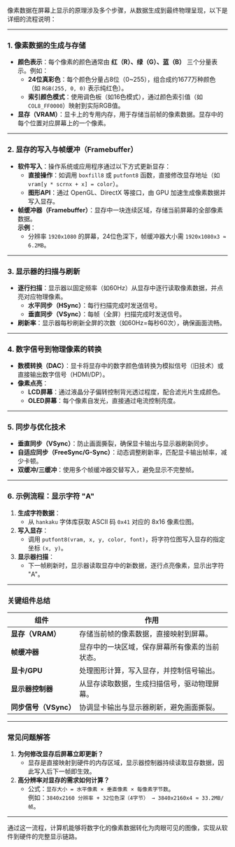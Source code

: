 像素数据在屏幕上显示的原理涉及多个步骤，从数据生成到最终物理呈现，以下是详细的流程说明：

---

### **1. 像素数据的生成与存储**
- **颜色表示**：每个像素的颜色通常由 **红（R）、绿（G）、蓝（B）** 三个分量表示。例如：
  - **24位真彩色**：每个颜色分量占8位（0~255），组合成约1677万种颜色（如 `RGB(255, 0, 0)` 表示纯红色）。
  - **索引颜色模式**：使用调色板（如16色模式），通过颜色索引值（如 `COL8_FF0000`）映射到实际RGB值。
- **显存（VRAM）**：显卡上的专用内存，用于存储当前帧的像素数据。显存中的每个位置对应屏幕上的一个像素。

---

### **2. 显存的写入与帧缓冲（Framebuffer）**
- **软件写入**：操作系统或应用程序通过以下方式更新显存：
  - **直接操作**：如调用 `boxfill8` 或 `putfont8` 函数，直接修改显存地址（如 `vram[y * scrnx + x] = color`）。
  - **图形API**：通过 OpenGL、DirectX 等接口，由 GPU 加速生成像素数据并写入显存。
- **帧缓冲器（Framebuffer）**：显存中一块连续区域，存储当前屏幕的全部像素数据。  
  **示例**：  
  - 分辨率 `1920x1080` 的屏幕，24位色深下，帧缓冲器大小需 `1920x1080x3 ≈ 6.2MB`。

---

### **3. 显示器的扫描与刷新**
- **逐行扫描**：显示器以固定频率（如60Hz）从显存中逐行读取像素数据，并点亮对应物理像素。
  - **水平同步（HSync）**：每行扫描完成时发送信号。
  - **垂直同步（VSync）**：每帧（全屏）扫描完成时发送信号。
- **刷新率**：显示器每秒刷新全屏的次数（如60Hz=每秒60次），确保画面流畅。

---

### **4. 数字信号到物理像素的转换**
- **数模转换（DAC）**：显卡将显存中的数字颜色值转换为模拟信号（旧技术）或直接输出数字信号（HDMI/DP）。
- **像素点亮**：
  - **LCD屏幕**：通过液晶分子偏转控制背光透过程度，配合滤光片生成颜色。
  - **OLED屏幕**：每个像素自发光，直接通过电流控制亮度。

---

### **5. 同步与优化技术**
- **垂直同步（VSync）**：防止画面撕裂，确保显卡输出与显示器刷新同步。
- **自适应同步（FreeSync/G-Sync）**：动态调整刷新率，匹配显卡输出帧率，减少卡顿。
- **双缓冲/三缓冲**：使用多个帧缓冲器交替写入，避免显示不完整帧。

---

### **6. 示例流程：显示字符 "A"**
1. **生成字符数据**：  
   - 从 `hankaku` 字体库获取 ASCII 码 `0x41` 对应的 8x16 像素位图。
2. **写入显存**：  
   - 调用 `putfont8(vram, x, y, color, font)`，将字符位图写入显存的指定坐标 `(x, y)`。
3. **显示器扫描**：  
   - 下一帧刷新时，显示器读取显存中的新数据，逐行点亮像素，显示出字符 "A"。

---

### **关键组件总结**
| 组件                  | 作用                                           |
| --------------------- | ---------------------------------------------- |
| **显存（VRAM）**      | 存储当前帧的像素数据，直接映射到屏幕。         |
| **帧缓冲器**          | 显存中的一块区域，保存屏幕所有像素的当前状态。 |
| **显卡/GPU**          | 处理图形计算，写入显存，并控制信号输出。       |
| **显示器控制器**      | 从显存读取数据，生成扫描信号，驱动物理屏幕。   |
| **同步信号（VSync）** | 协调显卡输出与显示器刷新，避免画面撕裂。       |

---

### **常见问题解答**
1. **为何修改显存后屏幕立即更新？**  
   - 显存是直接映射到硬件的内存区域，显示器控制器持续读取显存数据，因此写入后下一帧即生效。
2. **高分辨率对显存的需求如何计算？**  
   - 公式：`显存大小 = 水平像素 × 垂直像素 × 每像素字节数`。  
     例如：`3840x2160 分辨率 + 32位色深（4字节） → 3840x2160x4 ≈ 33.2MB/帧`。

---

通过这一流程，计算机能够将数字化的像素数据转化为肉眼可见的图像，实现从软件到硬件的完整显示链路。